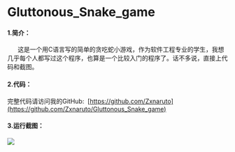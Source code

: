 # Gluttonous_Snake_game
#### 1.简介：
&nbsp;&nbsp;&nbsp;&nbsp;&nbsp;&nbsp;这是一个用C语言写的简单的贪吃蛇小游戏，作为软件工程专业的学生，我想几乎每个人都写过这个程序，也算是一个比较入门的程序了。话不多说，直接上代码和截图。
#### 2.代码：
完整代码请访问我的GitHub:&nbsp;&nbsp;[https://github.com/Zxnaruto](https://github.com/Zxnaruto/Gluttonous_Snake_game)
#### 3.运行截图：
![](https://zxnaruto.github.io/zxblog.github.io/codeimages/C贪吃蛇.png)

